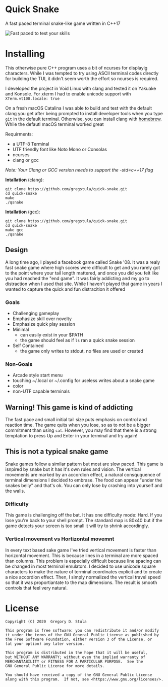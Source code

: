 # Quick Snake
A fast paced terminal snake-like game written in C++17

![Fast paced to test your skills](https://github.com/gregstula/quick-snake/blob/master/images/qsnake.gif)

# Installing #
This otherwise pure C++ program uses a bit of ncurses for displayig characters. While I was tempted to try using ASCII terminal codes directly for building the TUI, it didn't seem worth the effort so ncurses is required.

I developed the project in Void Linux with clang and tested it on Yakuake and Konsole. For xterm I had to enable unicode support with `XTerm.vt100.locale: true`

On a fresh macOS Catalina I was able to build and test with the default clang you get after being prompted to install developer tools when you type `git` in the default terminal. Otherwise, you can install clang with [homebrew](https://brew.sh/).
While the defautl macOS terminal worked great


Requirments:
  - a UTF-8 Terminal
  - UTF friendly font like Noto Mono or Consolas
  - ncurses
  - clang or gcc

*Note: Your Clang or GCC version needs to support the -std=c++17 flag*

**Intallation** (clang):

    git clone https://github.com/gregstula/quick-snake.git
    cd quick-snake
    make
    ./qsnake

**Intallation** (gcc):

    git clone https://github.com/gregstula/quick-snake.git
    cd quick-snake
    make gcc
    ./qsnake

## Design ##
A long time ago, I played a facebook game called Snake '08. It was a realy fast snake game where high scores were difficult to get and you rarely got to the point where your tail length mattered, and once you did you felt like you had reached the "end game". It was fairly addicting and my go to distraction when I used that site. While I haven't played that game in years I wanted to capture the quick and fun distracition it offered

### Goals ###
- Challenging gameplay
- Emphasize skill over novelty
- Emphasize quick play session
- Minimal
  - can easily exist in your $PATH
  - the game should feel as if `ls` ran a quick snake session
- Self Contained
  - the game only writes to stdout, no files are used or created

### Non-Goals ###
  - Arcade style start menu
  - touching ~/.local or ~/.config for useless writes about a snake game
  - color
  - non-UTF capable terminals

## Warning! This game is kind of addicting ##
The fast pace and small initial tail size puts emphasis on control and reaction time. The game quits when you lose, so as to not be a bigger commitment than using `cat`. However, you may find that there is a strong temptation to press Up and Enter in your terminal and try again!

## This is not a typical snake game ##
Snake games follow a similar pattern but most are slow paced. This game is isnpired by snake but it has it's own rules
and vision. The vertical movements are marked by an accordion effect, a natural consququence of terminal dimensions I
decided to embrase. The food can appear "under the snakes belly" and that's ok. You can only lose by crashing into
yourself and the walls.

### Difficulty ###
This game is challenging off the bat. It has one difficulty mode: Hard. If you lose you're back to your shell prompt.
The standard map is 80x40 but if the game detects your screen is too small it will try to shrink
accordingly.

### Vertical movement vs Hortizontal movemnt ###
In every text based sake game I've tried vertical movement is faster than horizontal movement. This is because lines in a terminal are more spaced than columns. This problem is especially difficult because line spacing can be changed in most terminal emulators. I decided to use unicode square characters to make the nature of terminal coordinates explicit and to create a nice accordion effect. Then, I simply normalized the vertical travel speed so that it was proportiantate to the map dimensions. The result is smooth controls that feel very natural.


# License #


    Copyright (C) 2020  Gregory D. Stula

    This program is free software: you can redistribute it and/or modify
    it under the terms of the GNU General Public License as published by
    the Free Software Foundation, either version 3 of the License, or
    (at your option) any later version.

    This program is distributed in the hope that it will be useful,
    but WITHOUT ANY WARRANTY; without even the implied warranty of
    MERCHANTABILITY or FITNESS FOR A PARTICULAR PURPOSE.  See the
    GNU General Public License for more details.

    You should have received a copy of the GNU General Public License
    along with this program.  If not, see <https://www.gnu.org/licenses/>.
